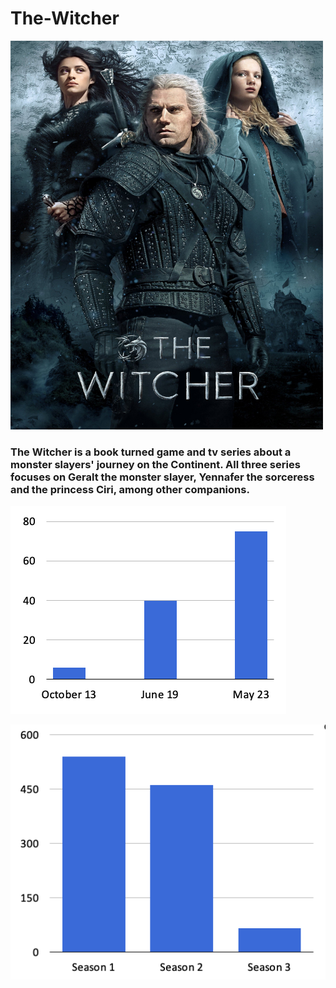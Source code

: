 # The-Witcher


<img src="The-witcher.jpeg"  width="500" height="622">



### The Witcher is a book turned game and tv series about a monster slayers' journey on the Continent. All three series focuses on Geralt the monster slayer, Yennafer the sorceress and the princess Ciri, among other companions.



![Books Sales](Books.png)



![Views of Show](Views.png)
